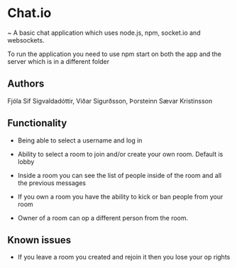 # Chat.io #

~ A basic chat application which uses node.js, npm, socket.io and websockets.

To run the application you need to use npm start on both the app and the server which is in a different folder

## Authors ##

Fjóla Sif Sigvaldadóttir, 
Viðar Sigurðsson,
Þorsteinn Sævar Kristinsson

## Functionality ##

- Being able to select a username and log in

- Ability to select a room to join and/or create your own room. Default is lobby

- Inside a room you can see the list of people inside of the room and all the previous messages

- If you own a room you have the ability to kick or ban people from your room

- Owner of a room can op a different person from the room.

## Known issues ##

- If you leave a room you created and rejoin it then you lose your op rights
